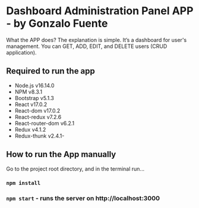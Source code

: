 # Dashboard Administration Panel APP - by Gonzalo Fuente

What the APP does?
The explanation is simple.
It’s a dashboard for user's management.
You can GET, ADD, EDIT, and DELETE users (CRUD application).

## Required to run the app

- Node.js v16.14.0
- NPM v8.3.1
- Bootstrap v5.1.3
- React v17.0.2
- React-dom v17.0.2
- React-redux v7.2.6
- React-router-dom v6.2.1
- Redux v4.1.2
- Redux-thunk v2.4.1-

## How to run the App manually

Go to the project root directory, and in the terminal run...

### `npm install`

### `npm start` - runs the server on http://localhost:3000
